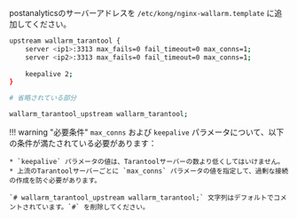 postanalyticsのサーバーアドレスを `/etc/kong/nginx-wallarm.template` に追加してください。

```bash
upstream wallarm_tarantool {
    server <ip1>:3313 max_fails=0 fail_timeout=0 max_conns=1;
    server <ip2>:3313 max_fails=0 fail_timeout=0 max_conns=1;
    
    keepalive 2;
}

# 省略されている部分

wallarm_tarantool_upstream wallarm_tarantool;
```

!!! warning "必要条件"
    `max_conns` および `keepalive` パラメータについて、以下の条件が満たされている必要があります：
    
    * `keepalive` パラメータの値は、Tarantoolサーバーの数より低くしてはいけません。
    * 上流のTarantoolサーバーごとに `max_conns` パラメータの値を指定して、過剰な接続の作成を防ぐ必要があります。

    `# wallarm_tarantool_upstream wallarm_tarantool;` 文字列はデフォルトでコメントされています。`#` を削除してください。